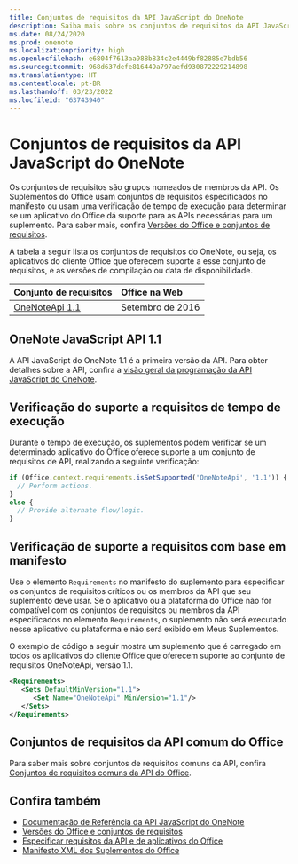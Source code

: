 ```yaml
---
title: Conjuntos de requisitos da API JavaScript do OneNote
description: Saiba mais sobre os conjuntos de requisitos da API JavaScript do OneNote.
ms.date: 08/24/2020
ms.prod: onenote
ms.localizationpriority: high
ms.openlocfilehash: e6804f7613aa988b834c2e4449bf82885e7bdb56
ms.sourcegitcommit: 968d637defe816449a797aefd930872229214898
ms.translationtype: HT
ms.contentlocale: pt-BR
ms.lasthandoff: 03/23/2022
ms.locfileid: "63743940"
---
```

# <a name="onenote-javascript-api-requirement-sets"></a>Conjuntos de requisitos da API JavaScript do OneNote

Os conjuntos de requisitos são grupos nomeados de membros da API. Os Suplementos do Office usam conjuntos de requisitos especificados no manifesto ou usam uma verificação de tempo de execução para determinar se um aplicativo do Office dá suporte para as APIs necessárias para um suplemento. Para saber mais, confira [Versões do Office e conjuntos de requisitos](../../develop/office-versions-and-requirement-sets.md).

A tabela a seguir lista os conjuntos de requisitos do OneNote, ou seja, os aplicativos do cliente Office que oferecem suporte a esse conjunto de requisitos, e as versões de compilação ou data de disponibilidade.

|  Conjunto de requisitos  |  Office na Web |
|:-----|:-----|
| [OneNoteApi 1.1](/javascript/api/onenote?view=onenote-js-1.1&preserve-view=true)  | Setembro de 2016 |  

## <a name="onenote-javascript-api-11"></a>OneNote JavaScript API 1.1

A API JavaScript do OneNote 1.1 é a primeira versão da API. Para obter detalhes sobre a API, confira a [visão geral da programação da API JavaScript do OneNote](../../onenote/onenote-add-ins-programming-overview.md).

## <a name="runtime-requirement-support-check"></a>Verificação do suporte a requisitos de tempo de execução

Durante o tempo de execução, os suplementos podem verificar se um determinado aplicativo do Office oferece suporte a um conjunto de requisitos de API, realizando a seguinte verificação:

```js
if (Office.context.requirements.isSetSupported('OneNoteApi', '1.1')) {
  // Perform actions.
}
else {
  // Provide alternate flow/logic.
}
```

## <a name="manifest-based-requirement-support-check"></a>Verificação de suporte a requisitos com base em manifesto

Use o elemento `Requirements` no manifesto do suplemento para especificar os conjuntos de requisitos críticos ou os membros da API que seu suplemento deve usar. Se o aplicativo ou a plataforma do Office não for compatível com os conjuntos de requisitos ou membros da API especificados no elemento `Requirements`, o suplemento não será executado nesse aplicativo ou plataforma e não será exibido em Meus Suplementos.

O exemplo de código a seguir mostra um suplemento que é carregado em todos os aplicativos do cliente Office que oferecem suporte ao conjunto de requisitos OneNoteApi, versão 1.1.

```xml
<Requirements>
   <Sets DefaultMinVersion="1.1">
      <Set Name="OneNoteApi" MinVersion="1.1"/>
   </Sets>
</Requirements>
```

## <a name="office-common-api-requirement-sets"></a>Conjuntos de requisitos da API comum do Office

Para saber mais sobre conjuntos de requisitos comuns da API, confira [Conjuntos de requisitos comuns da API do Office](office-add-in-requirement-sets.md).

## <a name="see-also"></a>Confira também

- [Documentação de Referência da API JavaScript do OneNote](/javascript/api/onenote)
- [Versões do Office e conjuntos de requisitos](../../develop/office-versions-and-requirement-sets.md)
- [Especificar requisitos da API e de aplicativos do Office](../../develop/specify-office-hosts-and-api-requirements.md)
- [Manifesto XML dos Suplementos do Office](../../develop/add-in-manifests.md)
